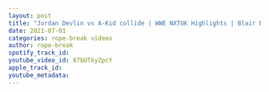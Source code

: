 ```yaml
---
layout: post
title: "Jordan Devlin vs A-Kid collide | WWE NXTUK Highlights | Blair Davenport Has Arrived"
date: 2021-07-01
categories: rope-break videos
author: rope-break
spotify_track_id: 
youtube_video_id: 87bUTkyZpcY
apple_track_id: 
youtube_metadata: 
---
```

